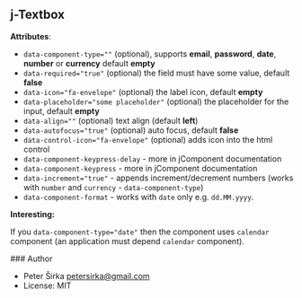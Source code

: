 ## j-Textbox

__Attributes__:

- `data-component-type=""` (optional), supports __email__, __password__, __date__, __number__ or __currency__ default __empty__
- `data-required="true"` (optional) the field must have some value, default __false__
- `data-icon="fa-envelope"` (optional) the label icon, default __empty__
- `data-placeholder="some placeholder"` (optional) the placeholder for the input, default __empty__
- `data-align=""` (optional) text align (default __left__)
- `data-autofocus="true"` (optional) auto focus, default __false__
- `data-control-icon="fa-envelope"` (optional) adds icon into the html control
- `data-component-keypress-delay` - more in jComponent documentation
- `data-component-keypress` - more in jComponent documentation
- `data-increment="true"` - appends increment/decrement numbers (works with `number` and `currency` - `data-component-type`)
- `data-component-format` - works with `date` only e.g. `dd.MM.yyyy`.

__Interesting:__

If you `data-component-type="date"` then the component uses `calendar` component (an application must depend `calendar` component).

### Author

- Peter Širka <petersirka@gmail.com>
- License: MIT